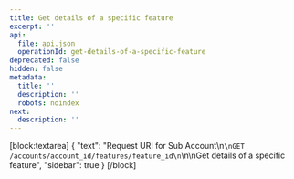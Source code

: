 ```yaml
---
title: Get details of a specific feature
excerpt: ''
api:
  file: api.json
  operationId: get-details-of-a-specific-feature
deprecated: false
hidden: false
metadata:
  title: ''
  description: ''
  robots: noindex
next:
  description: ''
---
```

[block:textarea]
{
  "text": "Request URI for Sub Account\n```\nGET /accounts/account_id/features/feature_id\n```\n\nGet details of a specific feature",
  "sidebar": true
}
[/block]